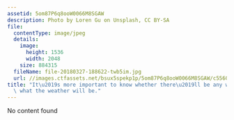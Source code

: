 ```yaml
---
assetid: 5om87P6q8ooW0066M8SGAW
description: Photo by Loren Gu on Unsplash, CC BY-SA
file:
  contentType: image/jpeg
  details:
    image:
      height: 1536
      width: 2048
    size: 884315
  fileName: file-20180327-188622-twb5im.jpg
  url: //images.ctfassets.net/bsux5spekp1p/5om87P6q8ooW0066M8SGAW/c5560f59631b67713fb2a614a6de38ef/file-20180327-188622-twb5im.jpg
title: "It\u2019s more important to know whether there\u2019ll be any weather than\
  \ what the weather will be."
---
```

No content found